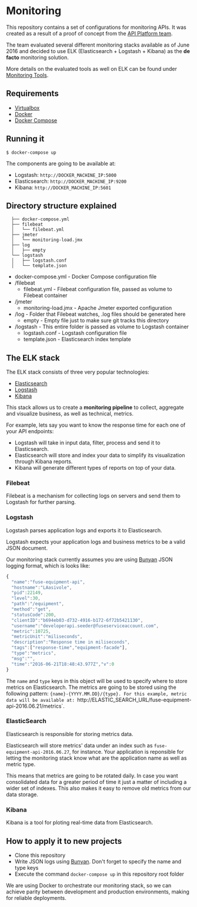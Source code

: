 # Monitoring

This repository contains a set of configurations for monitoring APIs. It
was created as a result of a proof of concept from the [API
Platform team](https://confluence.agcocorp.com/display/AP/API+Platform).

The team evaluated several different monitoring stacks available as of
June 2016 and decided to use ELK (Elasticsearch + Logstash + Kibana) as the
__de facto__ monitoring solution.

More details on the evaluated tools as well on ELK can be found under
[Monitoring Tools](https://confluence.agcocorp.com/display/AP/Monitoring+Tools).

## Requirements

* [Virtualbox](https://www.virtualbox.org/)
* [Docker](https://docs.docker.com/engine/installation)
* [Docker Compose](https://docs.docker.com/compose/install)

## Running it

```shell
$ docker-compose up
```

The components are going to be available at:
* Logstash: `http://DOCKER_MACHINE_IP:5000`
* Elasticsearch: `http://DOCKER_MACHINE_IP:9200`
* Kibana: `http://DOCKER_MACHINE_IP:5601`

## Directory structure explained

```
  ├── docker-compose.yml
  ├── filebeat
  │   └── filebeat.yml
  ├── jmeter
  │   └── monitoring-load.jmx
  ├── log
  │   ├── empty
  └── logstash
  │   ├── logstash.conf
  │   └── template.json
```

* docker-compose.yml - Docker Compose configuration file
* /filebeat
  *  filebeat.yml - Filebeat configuration file, passed as volume to
     Filebeat container
* /jmeter
  * monitoring-load.jmx - Apache Jmeter exported configuration
* /log - Folder that Filebeat watches, .log files should be generated
  here
  * empty - Empty file just to make sure git tracks this directory
* /logstash - This entire folder is passed as volume to Logstash
  container
  * logstash.conf -  Logstash configuration file
  * template.json - Elasticsearch index template

## The ELK stack

The ELK stack consists of three very popular technologies:
* [Elasticsearch](https://www.elastic.co/products/elasticsearch)
* [Logstash](https://www.elastic.co/products/logstash)
* [Kibana](https://www.elastic.co/products/kibana)

This stack allows us to create a __monitoring pipeline__ to collect, aggregate
and visualize business, as well as technical, metrics.

For example, lets say you want to know the response time for each one of your
API endpoints:
* Logstash will take in input data, filter, process and send it to
Elasticsearch.
* Elasticsearch will store and index your data to simplify its visualization
through Kibana reports.
* Kibana will generate different types of reports on top of your data.

### Filebeat

Filebeat is a mechanism for collecting logs on servers and send them to
Logstash for further parsing.

### Logstash

Logstash parses application logs and exports it to Elasticsearch.

Logstash expects your application logs and business metrics to be a
valid JSON document.

Our monitoring stack currently assumes you are using
[Bunyan](https://github.com/trentm/node-bunyan) JSON logging format, which is
looks like:

```js
{
  "name":"fuse-equipment-api",
  "hostname":"LAasivole",
  "pid":22149,
  "level":30,
  "path":"/equipment",
  "method":"get",
  "statusCode":200,
  "clientID":"b694eb03-d732-4916-b172-6f72b5421130",
  "username":"developerapi.seeder@fuseserviceaccount.com",
  "metric":10725,
  "metricUnit":"miliseconds",
  "description":"Response time in miliseconds",
  "tags":["response-time","equipment-facade"],
  "type":"metrics",
  "msg":"",
  "time":"2016-06-21T18:48:43.977Z","v":0
}
```

The `name` and `type` keys in this object will be used to specify where to
store metrics on Elasticsearch. The metrics are going to be stored using
the following pattern: `{name}-{YYYY.MM.DD}/{type}. For this example, metric
data will be available at:
`http://ELASTIC_SEARCH_URL/fuse-equipment-api-2016.06.21/metrics`.

### ElasticSearch

Elasticsearch is responsible for storing metrics data.

Elasticsearch will store metrics' data under an index such as
`fuse-equipment-api-2016.06.27`, for instance. Your application is
reponsible for letting the monitoring stack know what are the application
name as well as metric type.

This means that metrics are going to be rotated daily. In case you want
consolidated data for a greater period of time it just a matter of including
a wider set of indexes. This also makes it easy to remove old metrics from
our data storage.

### Kibana

Kibana is a tool for ploting real-time data from Elasticsearch.

## How to apply it to new projects
* Clone this repository
* Write JSON logs using [Bunyan](https://github.com/trentm/node-bunyan).
Don't forget to specify the name and type keys
* Execute the command `docker-compose up` in this repository root folder

We are using Docker to orchestrate our monitoring stack, so we can achieve
parity between development and production environments, making for reliable
deployments.
